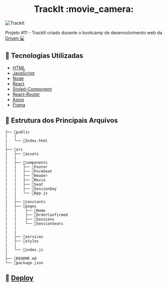 <h1 align="center">TrackIt :movie_camera:</h1>


![TrackIt](https://user-images.githubusercontent.com/109693663/208705473-bf4132cc-ef55-48e8-b343-79baf89b1753.gif)



Projeto #11 - TrackIt criado durante o bootcamp de desenvolvimento web da <a href="https://www.driven.com.br/" target="_blank">Driven :computer:</a>

## :robot: Tecnologias Utilizadas

- [HTML](https://developer.mozilla.org/pt-BR/docs/Web/HTML)
- [JavaScript](https://developer.mozilla.org/pt-BR/docs/Web/JavaScript)
- [Node](https://nodejs.org/pt-br/)
- [React](https://pt-br.reactjs.org/)
- [Styled-Component](https://styled-components.com/)
- [React-Router](https://reactrouter.com/en/main)
- [Axios](https://axios-http.com/)
- [Figma](https://www.figma.com/)

## :file_folder: Estrutura dos Principais Arquivos

```
├── 📁public  
|   |
|   └── 📄Index.html
|
├── 📁src
|   ├── 📁assets
|   |   
|   ├── 📁components
|   |   ├── 📁Footer
|   |   ├── 📁FormSeat
|   |   ├── 📁Header
|   |   ├── 📁Movie
|   |   ├── 📁Seat
|   |   ├── 📁SessionDay
|   |   └── 📄App.js
|   |
|   ├── 📁constants
|   ├── 📁pages
|   |    ├── 📁Home
|   |    ├── 📁OrderConfirmed
|   |    ├── 📁Sessions
|   |    └── 📁SessionSeats
|   | 
|   | 
|   ├── 📁services
|   ├── 📁styles
|   | 
|   └── 📄index.js
|
├── 📄README.md
└── 📄package.json

```

## :eyes: [Deploy](https://track-it-guilhiz.vercel.app/)
